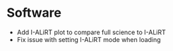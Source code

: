 # Software

- Add I-ALiRT plot to compare full science to I-ALiRT
- Fix issue with setting I-ALiRT mode when loading
